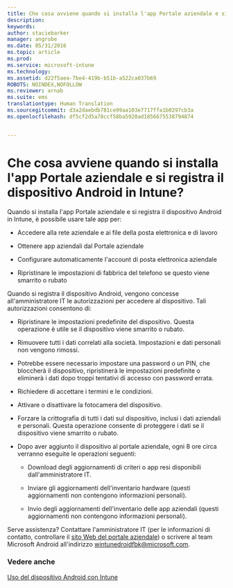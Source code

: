 ```yaml
---
title: Che cosa avviene quando si installa l'app Portale aziendale e si registra il dispositivo Android in Intune? | Microsoft Intune
description: 
keywords: 
author: staciebarker
manager: angrobe
ms.date: 05/31/2016
ms.topic: article
ms.prod: 
ms.service: microsoft-intune
ms.technology: 
ms.assetid: d22f5aea-7be4-419b-b51b-a522ca037b69
ROBOTS: NOINDEX,NOFOLLOW
ms.reviewer: arnab
ms.suite: ems
translationtype: Human Translation
ms.sourcegitcommit: d3a2daebdb781ce99aa103e7717ffa1b0297cb3a
ms.openlocfilehash: df5cf2d5a78ccf58ba5920ad1856675538794874


---
```



# Che cosa avviene quando si installa l'app Portale aziendale e si registra il dispositivo Android in Intune?

Quando si installa l'app Portale aziendale e si registra il dispositivo Android in Intune, è possibile usare tale app per:

-   Accedere alla rete aziendale e ai file della posta elettronica e di lavoro

-   Ottenere app aziendali dal Portale aziendale

-   Configurare automaticamente l'account di posta elettronica aziendale

-   Ripristinare le impostazioni di fabbrica del telefono se questo viene smarrito o rubato

Quando si registra il dispositivo Android, vengono concesse all'amministratore IT le autorizzazioni per accedere al dispositivo. Tali autorizzazioni consentono di:

-   Ripristinare le impostazioni predefinite del dispositivo. Questa operazione è utile se il dispositivo viene smarrito o rubato.

-   Rimuovere tutti i dati correlati alla società. Impostazioni e dati personali non vengono rimossi.

-   Potrebbe essere necessario impostare una password o un PIN, che bloccherà il dispositivo, ripristinerà le impostazioni predefinite o eliminerà i dati dopo troppi tentativi di accesso con password errata.

-   Richiedere di accettare i termini e le condizioni.

-   Attivare o disattivare la fotocamera del dispositivo.

-   Forzare la crittografia di tutti i dati sul dispositivo, inclusi i dati aziendali e personali. Questa operazione consente di proteggere i dati se il dispositivo viene smarrito o rubato.

-   Dopo aver aggiunto il dispositivo al portale aziendale, ogni 8 ore circa verranno eseguite le operazioni seguenti:

    -   Download degli aggiornamenti di criteri o app resi disponibili dall'amministratore IT.

    -   Inviare gli aggiornamenti dell'inventario hardware (questi aggiornamenti non contengono informazioni personali).

    -   Invio degli aggiornamenti dell'inventario delle app aziendali (questi aggiornamenti non contengono informazioni personali).

Serve assistenza? Contattare l'amministratore IT (per le informazioni di contatto, controllare il [sito Web del portale aziendale](http://portal.manage.microsoft.com)) o scrivere al team Microsoft Android all'indirizzo wintunedroidfbk@microsoft.com.


### Vedere anche
[Uso del dispositivo Android con Intune](using-your-android-device-with-intune.md)



<!--HONumber=Aug16_HO4-->


